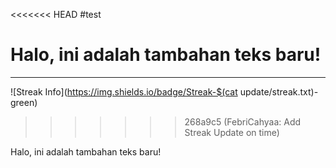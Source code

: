 <<<<<<< HEAD
#test

Halo, ini adalah tambahan teks baru!
=======
-------
![Streak Info](https://img.shields.io/badge/Streak-$(cat update/streak.txt)-green)

>>>>>>> 268a9c5 (FebriCahyaa: Add Streak Update on time)

Halo, ini adalah tambahan teks baru!
